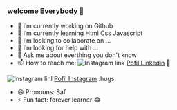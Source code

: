 ### welcome Everybody 👋

- 🔭 I’m currently working on Github
- 🌱 I’m currently learning Html Css Javascript
- 👯 I’m looking to collaborate on ...
- 🤔 I’m looking for help with ...
- 💬 Ask me about everthing you don't know
- 📫 How to reach me:
    <img src="https://www.google.com/url?sa=i&url=https%3A%2F%2Fwww.flaticon.com%2Ffree-icon%2Flinkedin_174857&psig=AOvVaw1vK-U8jxacRHSs12TaBKyc&ust=1674569708034000&source=images&cd=vfe&ved=0CAwQjRxqFwoTCPiRlLbw3fwCFQAAAAAdAAAAABAE" alt="Instagram link">
    <a href="https://www.linkedin.com/in/salah-s-46805420/">Pofil Linkedin</a> :hugs:

<img src="https://www.google.com/url?sa=i&url=https%3A%2F%2Fwww.flaticon.com%2Ffree-icon%2Flinkedin_174857&psig=AOvVaw1vK-U8jxacRHSs12TaBKyc&ust=1674569708034000&source=images&cd=vfe&ved=0CAwQjRxqFwoTCPiRlLbw3fwCFQAAAAAdAAAAABAE" alt="Instagram linl">
<a href="https://www.instagram.com/salah.safsaf/Salah.safsaf">Pofil Instagram</a> :hugs:


- 😄 Pronouns: Saf
- ⚡ Fun fact: forever learner :joy:

